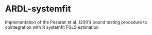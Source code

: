 # ARDL-systemfit
Implementation of the Pesaran et al. (2001) bound testing procedure to cointegration with R systemfit FGLS estimation 
